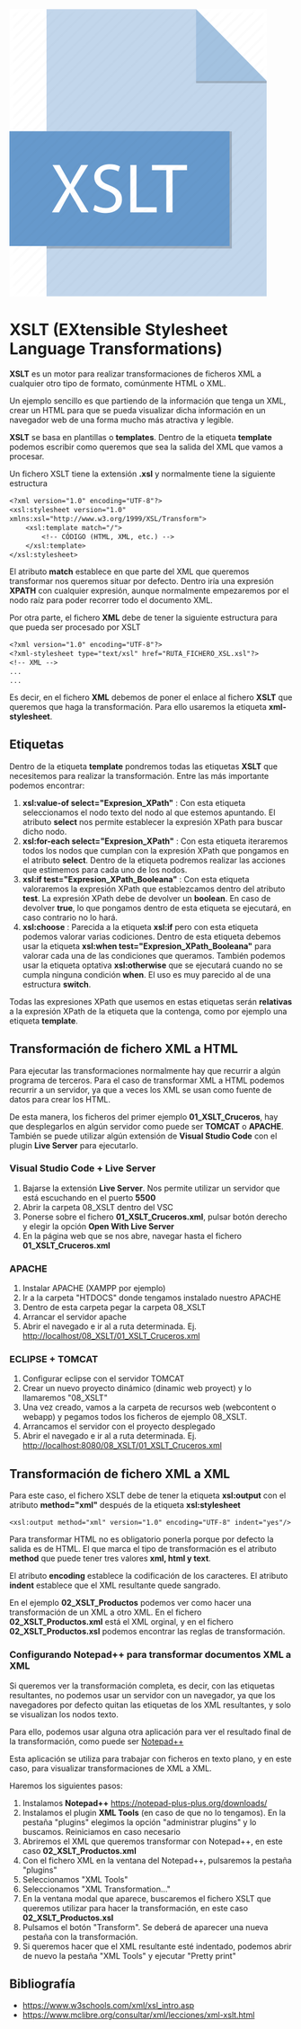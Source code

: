 ![XSLT](img/xslt.png "Aprende XSLT!!")

# XSLT (EXtensible Stylesheet Language Transformations)

**XSLT** es un motor para realizar transformaciones de ficheros XML a cualquier otro tipo de formato, comúnmente HTML o XML.

Un ejemplo sencillo es que partiendo de la información que tenga un XML, crear un HTML para que se pueda visualizar dicha información en un navegador web de una forma mucho más atractiva y legible. 

**XSLT** se basa en plantillas o **templates**. Dentro de la etiqueta **template** podemos escribir como queremos que sea la salida del XML que vamos a procesar.

Un fichero XSLT tiene la extensión **.xsl** y normalmente tiene la siguiente estructura

    <?xml version="1.0" encoding="UTF-8"?>
    <xsl:stylesheet version="1.0" xmlns:xsl="http://www.w3.org/1999/XSL/Transform">
        <xsl:template match="/">
            <!-- CÓDIGO (HTML, XML, etc.) -->
        </xsl:template>
    </xsl:stylesheet>

El atributo **match** establece en que parte del XML que queremos transformar nos queremos situar por defecto. Dentro iría una expresión **XPATH** con cualquier expresión, aunque normalmente empezaremos por el nodo raíz para poder recorrer todo el documento XML.

Por otra parte, el fichero **XML** debe de tener la siguiente estructura para que pueda ser procesado por XSLT

    <?xml version="1.0" encoding="UTF-8"?>
    <?xml-stylesheet type="text/xsl" href="RUTA_FICHERO_XSL.xsl"?>
    <!-- XML -->
    ...
    ...

Es decir, en el fichero **XML** debemos de poner el enlace al fichero **XSLT** que queremos que haga la transformación. Para ello usaremos la etiqueta **xml-stylesheet**.

## Etiquetas

Dentro de la etiqueta **template** pondremos todas las etiquetas **XSLT** que necesitemos para realizar la transformación. Entre las más importante podemos encontrar:

1. **xsl:value-of select="Expresion_XPath"** : Con esta etiqueta seleccionamos el nodo texto del nodo al que estemos apuntando. El atributo **select** nos permite establecer la expresión XPath para buscar dicho nodo.
2. **xsl:for-each select="Expresion_XPath"** : Con esta etiqueta iteraremos todos los nodos que cumplan con la expresión XPath que pongamos en el atributo **select**. Dentro de la etiqueta podremos
realizar las acciones que estimemos para cada uno de los nodos.
3. **xsl:if test="Expresion_XPath_Booleana"** : Con esta etiqueta valoraremos la expresión XPath que establezcamos dentro del atributo **test**. La expresión XPath debe de devolver un **boolean**. En caso de devolver **true**, lo que pongamos dentro de esta etiqueta se ejecutará, en caso contrario no lo hará.
4. **xsl:choose** : Parecida a la etiqueta **xsl:if** pero con esta etiqueta podemos valorar varias codiciones. Dentro de esta etiqueta debemos usar la etiqueta **xsl:when test="Expresion_XPath_Booleana"** para valorar cada una de las condiciones que queramos. También podemos usar la etiqueta optativa **xsl:otherwise** que se ejecutará cuando no se cumpla ninguna condición **when**. El uso es muy parecido al de una estructura **switch**.

Todas las expresiones XPath que usemos en estas etiquetas serán **relativas** a la expresión XPath de la etiqueta que la contenga, como por ejemplo una etiqueta **template**.

## Transformación de fichero XML a HTML

Para ejecutar las transformaciones normalmente hay que recurrir a algún programa de terceros. Para el caso de transformar XML a HTML podemos recurrir a un servidor, ya que a veces los XML se usan como fuente de datos para crear los HTML.

De esta manera, los ficheros del primer ejemplo **01_XSLT_Cruceros**, hay que desplegarlos en algún servidor como puede ser **TOMCAT** o **APACHE**. También se puede utilizar algún extensión de **Visual Studio Code** con el plugin **Live Server** para ejecutarlo.

### Visual Studio Code + Live Server

1. Bajarse la extensión **Live Server**. Nos permite utilizar un servidor que está escuchando en el puerto **5500**
2. Abrir la carpeta 08_XSLT dentro del VSC
3. Ponerse sobre el fichero **01_XSLT_Cruceros.xml**, pulsar botón derecho y elegir la opción **Open With Live Server**
4. En la página web que se nos abre, navegar hasta el fichero **01_XSLT_Cruceros.xml**

### APACHE

1. Instalar APACHE (XAMPP por ejemplo) 
2. Ir a la carpeta "HTDOCS" donde tengamos instalado nuestro APACHE
3. Dentro de esta carpeta pegar la carpeta 08_XSLT
4. Arrancar el servidor apache
4. Abrir el navegado e ir al a ruta determinada. Ej. <http://localhost/08_XSLT/01_XSLT_Cruceros.xml>

### ECLIPSE + TOMCAT

1. Configurar eclipse con el servidor TOMCAT
2. Crear un nuevo proyecto dinámico (dinamic web proyect) y lo llamaremos "08_XSLT"
3. Una vez creado, vamos a la carpeta de recursos web (webcontent o webapp) y pegamos todos los ficheros de ejemplo 08_XSLT.
4. Arrancamos el servidor con el proyecto desplegado
5. Abrir el navegado e ir al a ruta determinada. Ej. <http://localhost:8080/08_XSLT/01_XSLT_Cruceros.xml>

## Transformación de fichero XML a XML

Para este caso, el fichero XSLT debe de tener la etiqueta **xsl:output** con el atributo **method="xml"** después de la etiqueta **xsl:stylesheet**

    <xsl:output method="xml" version="1.0" encoding="UTF-8" indent="yes"/>

Para transformar HTML no es obligatorio ponerla porque por defecto la salida es de HTML. El que marca el tipo de transformación es el atributo **method** que puede tener tres valores **xml, html y text**.

El atributo **encoding** establece la codificación de los caracteres. El atributo **indent** establece que el XML resultante quede sangrado.  

En el ejemplo **02_XSLT_Productos** podemos ver como hacer una transformación de un XML a otro XML. En el fichero **02_XSLT_Productos.xml** está el XML orginal, y en el fichero **02_XSLT_Productos.xsl** podemos encontrar las reglas de transformación.

### Configurando Notepad++ para transformar documentos XML a XML

Si queremos ver la transformación completa, es decir, con las etiquetas resultantes, no podemos usar un servidor con un navegador, ya que los navegadores por defecto quitan las etiquetas de los XML resultantes, y solo se visualizan los nodos texto.

Para ello, podemos usar alguna otra aplicación para ver el resultado final de la transformación, como puede ser [Notepad++](https://notepad-plus-plus.org)

Esta aplicación se utiliza para trabajar con ficheros en texto plano, y en este caso, para visualizar transformaciones de XML a XML.

Haremos los siguientes pasos:

1. Instalamos **Notepad++** <https://notepad-plus-plus.org/downloads/>
2. Instalamos el plugin **XML Tools** (en caso de que no lo tengamos). En la pestaña "plugins" elegimos la opción "administrar plugins" y lo buscamos. Reiniciamos en caso necesario
3. Abriremos el XML que queremos transformar con Notepad++, en este caso **02_XSLT_Productos.xml**
4. Con el fichero XML en la ventana del Notepad++, pulsaremos la pestaña "plugins"
5. Seleccionamos "XML Tools"
6. Seleccionamos "XML Transformation..."
7. En la ventana modal que aparece, buscaremos el fichero XSLT que queremos utilizar para hacer la transformación, en este caso **02_XSLT_Productos.xsl**
8. Pulsamos el botón "Transform". Se deberá de aparecer una nueva pestaña con la transformación.
9. Si queremos hacer que el XML resultante esté indentado, podemos abrir de nuevo la pestaña "XML Tools" y ejecutar "Pretty print"

## Bibliografía

- <https://www.w3schools.com/xml/xsl_intro.asp>
- <https://www.mclibre.org/consultar/xml/lecciones/xml-xslt.html>

